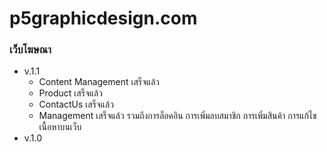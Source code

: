 # p5graphicdesign.com
### เว็บโฆษณา

* v.1.1
	* Content Management เสร็จแล้ว
	* Product เสร็จแล้ว
	* ContactUs เสร็จแล้ว
	* Management เสร็จแล้ว รวมถึงการล็อคอิน การเพิ่มลบสมาชิก การเพิ่มสินค้า การแก้ไขเนื้อหาบนเว็บ
* v.1.0
